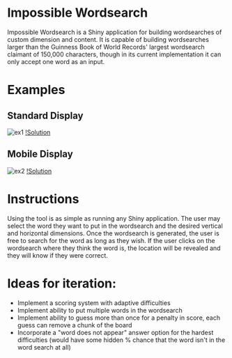 # Impossible Wordsearch

Impossible Wordsearch is a Shiny application for building wordsearches of custom dimension and content. It is capable of building wordsearches larger than the Guinness Book of World Records' largest wordsearch claimant of 150,000 characters, though in its current implementation it can only accept one word as an input.

# Examples
## Standard Display
![ex1](https://user-images.githubusercontent.com/11789070/146255358-5bd16dd3-8198-4d69-a676-48cf809b8f28.jpg)
[!Solution](https://user-images.githubusercontent.com/11789070/146255376-077a044e-2e2a-4509-a0d8-402702b2c2d2.jpg)
## Mobile Display
![ex2](https://user-images.githubusercontent.com/11789070/146255383-1b64695b-73b9-45a9-8183-013b15a7b7e1.jpg)
[!Solution](https://user-images.githubusercontent.com/11789070/146255393-6ba607d0-8c73-4322-9c88-3a74af2bcd70.jpg)



# Instructions

Using the tool is as simple as running any Shiny application. The user may select the word they want to put in the wordsearch and the desired vertical and horizontal dimensions. Once the wordsearch is generated, the user is free to search for the word as long as they wish. If the user clicks on the wordsearch where they think the word is, the location will be revealed and they will know if they were correct.

# Ideas for iteration:
- Implement a scoring system with adaptive difficulties
- Implement ability to put multiple words in the wordsearch
- Implement ability to guess more than once for a penalty in score, each guess can remove a chunk of the board 
- Incorporate a "word does not appear" answer option for the hardest difficulties (would have some hidden % chance that the word isn't in the word search at all)
